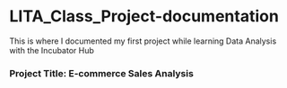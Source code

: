 

# LITA_Class_Project-documentation
This is where I documented my first project while learning Data Analysis with the Incubator Hub
### Project Title: E-commerce Sales Analysis

